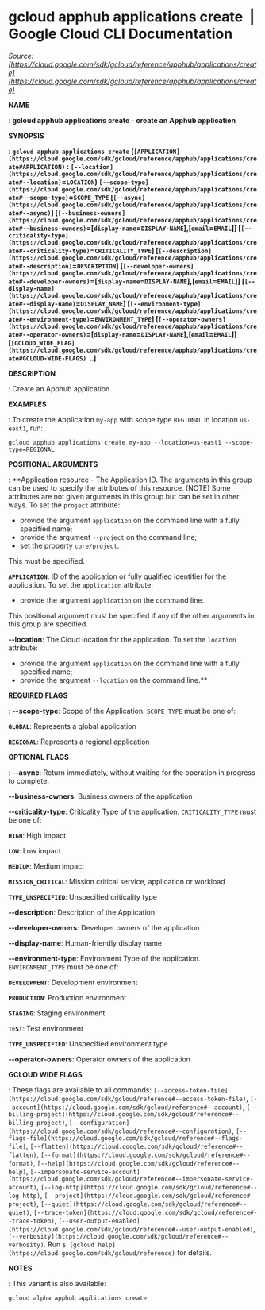 # gcloud apphub applications create  |  Google Cloud CLI Documentation

*Source: [https://cloud.google.com/sdk/gcloud/reference/apphub/applications/create](https://cloud.google.com/sdk/gcloud/reference/apphub/applications/create)*

**NAME**

: **gcloud apphub applications create - create an Apphub application**

**SYNOPSIS**

: **`gcloud apphub applications create` (`[APPLICATION](https://cloud.google.com/sdk/gcloud/reference/apphub/applications/create#APPLICATION)` : `[--location](https://cloud.google.com/sdk/gcloud/reference/apphub/applications/create#--location)`=`LOCATION`) `[--scope-type](https://cloud.google.com/sdk/gcloud/reference/apphub/applications/create#--scope-type)`=`SCOPE_TYPE` [`[--async](https://cloud.google.com/sdk/gcloud/reference/apphub/applications/create#--async)`] [`[--business-owners](https://cloud.google.com/sdk/gcloud/reference/apphub/applications/create#--business-owners)`=[`display-name`=`DISPLAY-NAME`],[`email`=`EMAIL`]] [`[--criticality-type](https://cloud.google.com/sdk/gcloud/reference/apphub/applications/create#--criticality-type)`=`CRITICALITY_TYPE`] [`[--description](https://cloud.google.com/sdk/gcloud/reference/apphub/applications/create#--description)`=`DESCRIPTION`] [`[--developer-owners](https://cloud.google.com/sdk/gcloud/reference/apphub/applications/create#--developer-owners)`=[`display-name`=`DISPLAY-NAME`],[`email`=`EMAIL`]] [`[--display-name](https://cloud.google.com/sdk/gcloud/reference/apphub/applications/create#--display-name)`=`DISPLAY_NAME`] [`[--environment-type](https://cloud.google.com/sdk/gcloud/reference/apphub/applications/create#--environment-type)`=`ENVIRONMENT_TYPE`] [`[--operator-owners](https://cloud.google.com/sdk/gcloud/reference/apphub/applications/create#--operator-owners)`=[`display-name`=`DISPLAY-NAME`],[`email`=`EMAIL`]] [`[GCLOUD_WIDE_FLAG](https://cloud.google.com/sdk/gcloud/reference/apphub/applications/create#GCLOUD-WIDE-FLAGS) …`]**

**DESCRIPTION**

: Create an Apphub application.

**EXAMPLES**

: To create the Application `my-app` with scope type
`REGIONAL` in location `us-east1`, run:

```
gcloud apphub applications create my-app --location=us-east1 --scope-type=REGIONAL
```

**POSITIONAL ARGUMENTS**

: **Application resource - The Application ID. The arguments in this group can be
used to specify the attributes of this resource. (NOTE) Some attributes are not
given arguments in this group but can be set in other ways.
To set the `project` attribute:

- provide the argument `application` on the command line with a fully
specified name;
- provide the argument `--project` on the command line;
- set the property `core/project`.

This must be specified.

**`APPLICATION`**:
ID of the application or fully qualified identifier for the application.
To set the `application` attribute:

- provide the argument `application` on the command line.

This positional argument must be specified if any of the other arguments in this
group are specified.

**--location**:
The Cloud location for the application.
To set the `location` attribute:

- provide the argument `application` on the command line with a fully
specified name;
- provide the argument `--location` on the command line.**

**REQUIRED FLAGS**

: **--scope-type**:
Scope of the Application. `SCOPE_TYPE` must be one of:

**`GLOBAL`**:
Represents a global application

**`REGIONAL`**:
Represents a regional application

**OPTIONAL FLAGS**

: **--async**:
Return immediately, without waiting for the operation in progress to complete.

**--business-owners**:
Business owners of the application

**--criticality-type**:
Criticality Type of the application. `CRITICALITY_TYPE`
must be one of:

**`HIGH`**:
High impact

**`LOW`**:
Low impact

**`MEDIUM`**:
Medium impact

**`MISSION_CRITICAL`**:
Mission critical service, application or workload

**`TYPE_UNSPECIFIED`**:
Unspecified criticality type

**--description**:
Description of the Application

**--developer-owners**:
Developer owners of the application

**--display-name**:
Human-friendly display name

**--environment-type**:
Environment Type of the application. `ENVIRONMENT_TYPE`
must be one of:

**`DEVELOPMENT`**:
Development environment

**`PRODUCTION`**:
Production environment

**`STAGING`**:
Staging environment

**`TEST`**:
Test environment

**`TYPE_UNSPECIFIED`**:
Unspecified environment type

**--operator-owners**:
Operator owners of the application

**GCLOUD WIDE FLAGS**

: These flags are available to all commands: `[--access-token-file](https://cloud.google.com/sdk/gcloud/reference#--access-token-file)`,
`[--account](https://cloud.google.com/sdk/gcloud/reference#--account)`, `[--billing-project](https://cloud.google.com/sdk/gcloud/reference#--billing-project)`,
`[--configuration](https://cloud.google.com/sdk/gcloud/reference#--configuration)`,
`[--flags-file](https://cloud.google.com/sdk/gcloud/reference#--flags-file)`,
`[--flatten](https://cloud.google.com/sdk/gcloud/reference#--flatten)`, `[--format](https://cloud.google.com/sdk/gcloud/reference#--format)`, `[--help](https://cloud.google.com/sdk/gcloud/reference#--help)`, `[--impersonate-service-account](https://cloud.google.com/sdk/gcloud/reference#--impersonate-service-account)`,
`[--log-http](https://cloud.google.com/sdk/gcloud/reference#--log-http)`,
`[--project](https://cloud.google.com/sdk/gcloud/reference#--project)`, `[--quiet](https://cloud.google.com/sdk/gcloud/reference#--quiet)`, `[--trace-token](https://cloud.google.com/sdk/gcloud/reference#--trace-token)`, `[--user-output-enabled](https://cloud.google.com/sdk/gcloud/reference#--user-output-enabled)`,
`[--verbosity](https://cloud.google.com/sdk/gcloud/reference#--verbosity)`.
Run `$ [gcloud help](https://cloud.google.com/sdk/gcloud/reference)` for details.

**NOTES**

: This variant is also available:

```
gcloud alpha apphub applications create
```